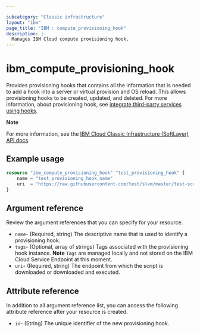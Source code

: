```yaml
---

subcategory: "Classic infrastructure"
layout: "ibm"
page_title: "IBM : compute_provisioning_hook"
description: |-
  Manages IBM Cloud compute provisioning hook.
---
```



# ibm_compute_provisioning_hook
Provides provisioning hooks that contains all the information that is needed to add a hook into a server or virtual provision and OS reload. This allows provisioning hooks to be created, updated, and deleted. For more information, about provisioning hook, see [integrate third-party services using hooks](https://cloud.ibm.com/docs/cloud-foundry?topic=cloud-foundry-hooks).

**Note**

For more information, see the [IBM Cloud Classic Infrastructure (SoftLayer) API docs](http://sldn.softlayer.com/reference/datatypes/SoftLayer_Provisioning_Hook).

## Example usage

```terraform
resource "ibm_compute_provisioning_hook" "test_provisioning_hook" {
    name = "test_provisioning_hook_name"
    uri  = "https://raw.githubusercontent.com/test/slvm/master/test-script.sh"
}
```

## Argument reference
Review the argument references that you can specify for your resource.

- `name`- (Required, string) The descriptive name that is used to identify a provisioning hook.
- `tags`- (Optional, array of strings) Tags associated with the provisioning hook instance. **Note** `Tags` are managed locally and not stored on the IBM Cloud Service Endpoint at this moment.
- `uri`- (Required, string) The endpoint from which the script is downloaded or downloaded and executed.

## Attribute reference
In addition to all argument reference list, you can access the following attribute reference after your resource is created.

- `id`- (String) The unique identifier of the new provisioning hook.
